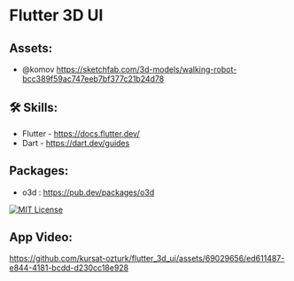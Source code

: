 # Flutter 3D UI

## Assets:
- @komov https://sketchfab.com/3d-models/walking-robot-bcc389f59ac747eeb7bf377c21b24d78

## 🛠 Skills:
- Flutter - https://docs.flutter.dev/
- Dart - https://dart.dev/guides

## Packages:
- o3d : https://pub.dev/packages/o3d

[![MIT License](https://img.shields.io/badge/License-MIT-green.svg)](https://choosealicense.com/licenses/mit/)

## App Video:

https://github.com/kursat-ozturk/flutter_3d_ui/assets/69029656/ed611487-e844-4181-bcdd-d230cc18e928
